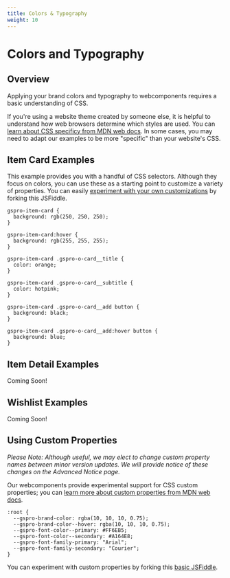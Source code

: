```yaml
---
title: Colors & Typography
weight: 10
---
```


# Colors and Typography

## Overview

Applying your brand colors and typography to webcomponents requires a basic understanding of CSS.

If you're using a website theme created by someone else, it is helpful to understand how web browsers determine which styles are used. You can [learn about CSS specificy from MDN web docs](https://developer.mozilla.org/en-US/docs/Web/CSS/Specificity). In some cases, you may need to adapt our examples to be more "specific" than your website's CSS.

## Item Card Examples

This example provides you with a handful of CSS selectors. Although they focus on colors, you can use these as a starting point to customize a variety of properties. You can easily [experiment with your own customizations](https://jsfiddle.net/goshujomo/j1xd8uos/) by forking this JSFiddle.

```
gspro-item-card {
  background: rgb(250, 250, 250);
}

gspro-item-card:hover {
  background: rgb(255, 255, 255);
}

gspro-item-card .gspro-o-card__title {
  color: orange;
}

gspro-item-card .gspro-o-card__subtitle {
  color: hotpink;
}

gspro-item-card .gspro-o-card__add button {
  background: black;
}

gspro-item-card .gspro-o-card__add:hover button {
  background: blue;
}
```

## Item Detail Examples

Coming Soon!

## Wishlist Examples

Coming Soon!

## Using Custom Properties

_Please Note: Although useful, we may elect to change custom property names between minor version updates. We will provide notice of these changes on the Advanced Notice page._

Our webcomponents provide experimental support for CSS custom properties; you can [learn more about custom properties from MDN web docs](https://developer.mozilla.org/en-US/docs/Web/CSS/Using_CSS_custom_properties).

```
:root {
  --gspro-brand-color: rgba(10, 10, 10, 0.75);
  --gspro-brand-color--hover: rgba(10, 10, 10, 0.75);
  --gspro-font-color--primary: #FF6EB5;
  --gspro-font-color--secondary: #A164E8;
  --gspro-font-family-primary: "Arial";
  --gspro-font-family-secondary: "Courier";
}
```

You can experiment with custom properties by forking this [basic JSFiddle](http://jsfiddle.net/goshujomo/b1uks4n7/).
